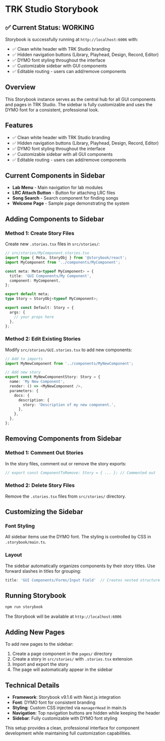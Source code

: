 # TRK Studio Storybook

## ✅ **Current Status: WORKING**

Storybook is successfully running at `http://localhost:6006` with:
- ✅ Clean white header with TRK Studio branding
- ✅ Hidden navigation buttons (Library, Playhead, Design, Record, Editor)
- ✅ DYMO font styling throughout the interface
- ✅ Customizable sidebar with GUI components
- ✅ Editable routing - users can add/remove components

## Overview

This Storybook instance serves as the central hub for all GUI components and pages in TRK Studio. The sidebar is fully customizable and uses the DYMO font for a consistent, professional look.

## Features

- ✅ Clean white header with TRK Studio branding
- ✅ Hidden navigation buttons (Library, Playhead, Design, Record, Editor)
- ✅ DYMO font styling throughout the interface
- ✅ Customizable sidebar with all GUI components
- ✅ Editable routing - users can add/remove components

## Current Components in Sidebar

- **Lab Menu** - Main navigation for lab modules
- **LRC Attach Button** - Button for attaching LRC files
- **Song Search** - Search component for finding songs
- **Welcome Page** - Sample page demonstrating the system

## Adding Components to Sidebar

### Method 1: Create Story Files

Create new `.stories.tsx` files in `src/stories/`:

```typescript
// src/stories/MyComponent.stories.tsx
import type { Meta, StoryObj } from '@storybook/react';
import MyComponent from '../components/MyComponent';

const meta: Meta<typeof MyComponent> = {
  title: 'GUI Components/My Component',
  component: MyComponent,
};

export default meta;
type Story = StoryObj<typeof MyComponent>;

export const Default: Story = {
  args: {
    // your props here
  },
};
```

### Method 2: Edit Existing Stories

Modify `src/stories/GUI.stories.tsx` to add new components:

```typescript
// Add to imports
import MyNewComponent from '../components/MyNewComponent';

// Add new story
export const MyNewComponentStory: Story = {
  name: 'My New Component',
  render: () => <MyNewComponent />,
  parameters: {
    docs: {
      description: {
        story: 'Description of my new component.',
      },
    },
  },
};
```

## Removing Components from Sidebar

### Method 1: Comment Out Stories

In the story files, comment out or remove the story exports:

```typescript
// export const ComponentToRemove: Story = { ... }; // Commented out
```

### Method 2: Delete Story Files

Remove the `.stories.tsx` files from `src/stories/` directory.

## Customizing the Sidebar

### Font Styling

All sidebar items use the DYMO font. The styling is controlled by CSS in `.storybook/main.ts`.

### Layout

The sidebar automatically organizes components by their story titles. Use forward slashes in titles for grouping:

```typescript
title: 'GUI Components/Forms/Input Field'  // Creates nested structure
```

## Running Storybook

```bash
npm run storybook
```

The Storybook will be available at `http://localhost:6006`

## Adding New Pages

To add new pages to the sidebar:

1. Create a page component in the `pages/` directory
2. Create a story in `src/stories/` with `.stories.tsx` extension
3. Import and export the story
4. The page will automatically appear in the sidebar

## Technical Details

- **Framework**: Storybook v9.1.6 with Next.js integration
- **Font**: DYMO font for consistent branding
- **Styling**: Custom CSS injected via `managerHead` in main.ts
- **Navigation**: Top navigation buttons are hidden while keeping the header
- **Sidebar**: Fully customizable with DYMO font styling

This setup provides a clean, professional interface for component development while maintaining full customization capabilities.